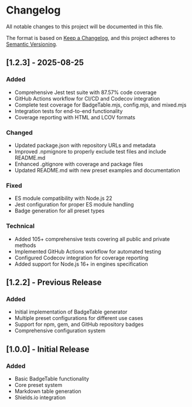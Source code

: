 # Changelog

All notable changes to this project will be documented in this file.

The format is based on [Keep a Changelog](https://keepachangelog.com/en/1.0.0/),
and this project adheres to [Semantic Versioning](https://semver.org/spec/v2.0.0.html).

## [1.2.3] - 2025-08-25

### Added
- Comprehensive Jest test suite with 87.57% code coverage
- GitHub Actions workflow for CI/CD and Codecov integration
- Complete test coverage for BadgeTable.mjs, config.mjs, and mixed.mjs
- Integration tests for end-to-end functionality
- Coverage reporting with HTML and LCOV formats

### Changed
- Updated package.json with repository URLs and metadata
- Improved .npmignore to properly exclude test files and include README.md
- Enhanced .gitignore with coverage and package files
- Updated README.md with new preset examples and documentation

### Fixed
- ES module compatibility with Node.js 22
- Jest configuration for proper ES module handling
- Badge generation for all preset types

### Technical
- Added 105+ comprehensive tests covering all public and private methods
- Implemented GitHub Actions workflow for automated testing
- Configured Codecov integration for coverage reporting
- Added support for Node.js 16+ in engines specification

## [1.2.2] - Previous Release
### Added
- Initial implementation of BadgeTable generator
- Multiple preset configurations for different use cases
- Support for npm, gem, and GitHub repository badges
- Comprehensive configuration system

## [1.0.0] - Initial Release
### Added
- Basic BadgeTable functionality
- Core preset system
- Markdown table generation
- Shields.io integration
